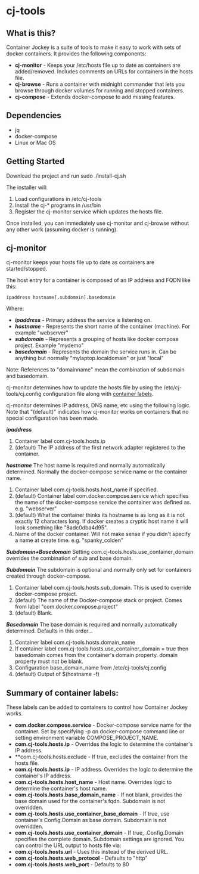 # cj-tools

## What is this?

Container Jockey is a suite of tools to make it easy to work with sets of docker containers.  It provides the following components:

- **cj-monitor** - Keeps your /etc/hosts file up to date as containers are added/removed.  Includes comments on URLs for containers in the hosts file.
- **cj-browse** - Runs a container with midnight commander that lets you browse through docker volumes for running and stopped containers.
- **cj-compose** - Extends docker-compose to add missing features.

## Dependencies

- jq
- docker-compose
- Linux or Mac OS

## Getting Started

Download the project and run sudo ./install-cj.sh

The installer will:
1. Load configurations in /etc/cj-tools
2. Install the cj-* programs in /usr/bin
3. Register the cj-monitor service which updates the hosts file.

Once installed, you can immediately use cj-monitor and cj-browse without any other work (assuming docker is running).

## cj-monitor

cj-monitor keeps your hosts file up to date as containers are started/stopped.

The host entry for a container is composed of an IP address and FQDN like this:

`ipaddress hostname[.subdomain].basedomain`

Where:
- ***ipaddress***  - Primary address the service is listening on.
- ***hostname***   - Represents the short name of the container (machine).  For example "webserver"
- ***subdomain***  - Represents a grouping of hosts like docker compose project.  Example "mydemo"
- ***basedomain*** - Represents the domain the service runs in.  Can be anything but normally "mylaptop.localdomain" or just "local"

Note: References to "domainname" mean the combination of subdomain and basedomain.

cj-monitor determines how to update the hosts file by using the /etc/cj-tools/cj.config configuration file along with [container labels](https://docs.docker.com/config/labels-custom-metadata/).  

cj-monitor determines IP address, DNS name, etc using the following logic.  Note that "(default)" indicates how cj-monitor works on containers that no special configuration has been made.

***ipaddress***
1. Container label com.cj-tools.hosts.ip
2. (default) The IP address of the first network adapter registered to the container.

***hostname***
The host name is required and normally automatically determined.  Normally the docker-compose service name or the container name.
1. Container label com.cj-tools.hosts.host_name if specified.
2. (default) Container label com.docker.compose.service which specifies the name of the docker-compose service the container was defined as.  e.g. "webserver"
3. (default) What the container thinks its hostname is as long as it is not exactly 12 characters long. If docker creates a cryptic host name it will look something like "8adc0dba4d95".
4. Name of the docker container.  Will not make sense if you didn't specify a name at create time.  e.g. "spanky_colden"

***Subdomain+Basedomain***
Setting com.cj-tools.hosts.use_container_domain overrides the combination of sub and base domain.

***Subdomain***
The subdomain is optional and normally only set for containers created through docker-compose.
1. Container label com.cj-tools.hosts.sub_domain.  This is used to override docker-compose project.
2. (default) The name of the Docker-compose stack or project.  Comes from label "com.docker.compose.project"
3. (default) Blank.
 
***Basedomain***
The base domain is required and normally automatically determined.  Defaults in this order...
1. Container label com.cj-tools.hosts.domain_name
2. If container label com.cj-tools.hosts.use_container_domain = true then basedomain comes from the container's domain property.  domain property must not be blank.
3. Configuration base_domain_name from /etc/cj-tools/cj.config
4. (default) Output of $(hostname -f)

## Summary of container labels:
These labels can be added to containers to control how Container Jockey works.
-  **com.docker.compose.service** - Docker-compose service name for the container.  Set by specifying -p on docker-compose command line or setting environment variable COMPOSE_PROJECT_NAME.
-  **com.cj-tools.hosts.ip** - Overrides the logic to determine the container's IP address.
-  **com.cj-tools.hosts.exclude - If true, excludes the container from the hosts file.
-  **com.cj-tools.hosts.ip** - IP address.  Overrides the logic to determine the container's IP address.
-  **com.cj-tools.hosts.host_name** - Host name.  Overrides logic to determine the container's host name.
-  **com.cj-tools.hosts.base_domain_name** - If not blank, provides the base domain used for the container's fqdn.  Subdomain is not overridden.
-  **com.cj-tools.hosts.use_container_base_domain** - If true, use container's Config.Domain as base domain.  Subdomain is not overridden.
-  **com.cj-tools.hosts.use_container_domain** - If true, .Config.Domain specifies the complete domain.  Subdomain settings are ignored.
You can control the URL output to hosts file via:
-  **com.cj-tools.hosts.url** - Uses this instead of the derived URL.
-  **com.cj-tools.hosts.web_protocol** - Defaults to "http"
-  **com.cj-tools.hosts.web_port** - Defaults to 80
